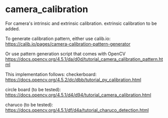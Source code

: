 # camera_calibration
For camera's intrinsic and extrinsic calibration. extrinsic calibration to be added.

To generate calibration pattern, 
either use calib.io:
https://calib.io/pages/camera-calibration-pattern-generator

Or use pattern generation script that comes with OpenCV
https://docs.opencv.org/4.5.1/da/d0d/tutorial_camera_calibration_pattern.html

This implementation follows:
checkerboard:
https://docs.opencv.org/4.5.2/dc/dbb/tutorial_py_calibration.html

circle board (to be tested):
https://docs.opencv.org/4.5.1/d4/d94/tutorial_camera_calibration.html

charuco (to be tested):
https://docs.opencv.org/4.5.1/df/d4a/tutorial_charuco_detection.html